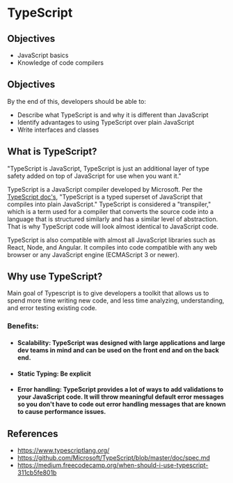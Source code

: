 # TypeScript

## Objectives

-  JavaScript basics
-  Knowledge of code compilers

## Objectives

By the end of this, developers should be able to:

-  Describe what TypeScript is and why it is different than JavaScript
-  Identify advantages to using TypeScript over plain JavaScript
-  Write interfaces and classes

## What is TypeScript?

"TypeScript is JavaScript, TypeScript is just an additional layer of type safety added on top of JavaScript for use when you want it."

TypeScript is a JavaScript compiler developed by Microsoft. Per the [TypeScript
doc's](https://www.typescriptlang.org/index.html), "TypeScript is a typed superset of JavaScript that compiles into plain
JavaScript." TypeScript is considered a "transpiler," which is a term
used for a compiler that converts the source code into a language that is structured
similarly and has a similar level of abstraction. That is why TypeScript code will
look almost identical to JavaScript code.

TypeScript is also compatible with almost all JavaScript libraries such as React,
Node, and Angular. It compiles into code compatible with any web browser or any
JavaScript engine (ECMAScript 3 or newer).

## Why use TypeScript?

Main goal of Typescript is to give developers a toolkit that allows us to spend more time writing new code, and less time analyzing,      understanding, and error testing existing code.

### Benefits:
  - #### Scalability: TypeScript was designed with large applications and large dev teams in mind and can be used on the front end and    on the back end.
  - #### Static Typing: Be explicit
  - #### Error handling: TypeScript provides a lot of ways to add validations to your JavaScript code. It will throw meaningful default error messages so you don't have to code out error handling messages that are known to cause performance issues.

## References
- https://www.typescriptlang.org/
- https://github.com/Microsoft/TypeScript/blob/master/doc/spec.md
- https://medium.freecodecamp.org/when-should-i-use-typescript-311cb5fe801b
